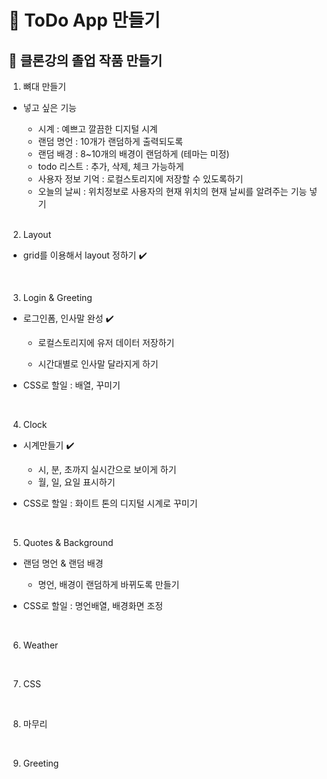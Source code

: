 # 🧵 ToDo App 만들기

## 🔸 클론강의 졸업 작품 만들기

1. 뼈대 만들기

-   넣고 싶은 기능

    -   시계 : 예쁘고 깔끔한 디지털 시계
    -   랜덤 명언 : 10개가 랜덤하게 출력되도록
    -   랜덤 배경 : 8~10개의 배경이 랜덤하게 (테마는 미정)
    -   todo 리스트 : 추가, 삭제, 체크 가능하게
    -   사용자 정보 기억 : 로컬스토리지에 저장할 수 있도록하기
    -   오늘의 날씨 : 위치정보로 사용자의 현재 위치의 현재 날씨를 알려주는 기능 넣기

    <br/>

2. Layout

-   grid를 이용해서 layout 정하기 ✔️

<br/>

3. Login & Greeting

-   로그인폼, 인사말 완성 ✔️

    -   로컬스토리지에 유저 데이터 저장하기

    -   시간대별로 인사말 달라지게 하기

-   CSS로 할일 : 배열, 꾸미기

<br/>

4. Clock

-   시계만들기 ✔️

    -   시, 분, 초까지 실시간으로 보이게 하기
    -   월, 일, 요일 표시하기

-   CSS로 할일 : 화이트 톤의 디지털 시계로 꾸미기

<br/>

5. Quotes & Background

-   랜덤 명언 & 랜덤 배경

    -   명언, 배경이 랜덤하게 바뀌도록 만들기

-   CSS로 할일 : 명언배열, 배경화면 조정

<br/>

6. Weather

<br/>

7. CSS

<br/>

8. 마무리

<br/>

9. Greeting
